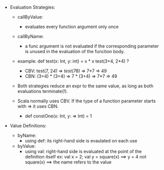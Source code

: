 - Evaluation Strategies:
	- callByValue:
		- evaluates every function argument only once

	- callByName:
		- a func argument is not evaluated if the corresponding parameter is unused in the evaluation of the function body.

	- example: def test(x: Int, y: int) = x * x    test(3+4, 2*4) ?
		- CBV: test(7, 2*4) => test(7*8) => 7*7 => 49
		- CBN: (3+4) * (3+4) => 7 * (3+4) => 7*7 => 49


	- Both strategies reduce an expr to the same value, as long as both evaluations terminate(!).
	- Scala normally uses CBV. If the type of a function parameter starts with => it uses CBN.
		- def constOne(x: Int, y: => Int) = 1
	
- Value Definitions:
	- byName:
		- using def: its right-hand side is evaulated on each use
	- byValue:
		- using val: right-hand side is evaluated at the point of the definition itself
			ex: val x = 2; val y = square(x) ==> y = 4 not square(x) ==> the name refers to the value

